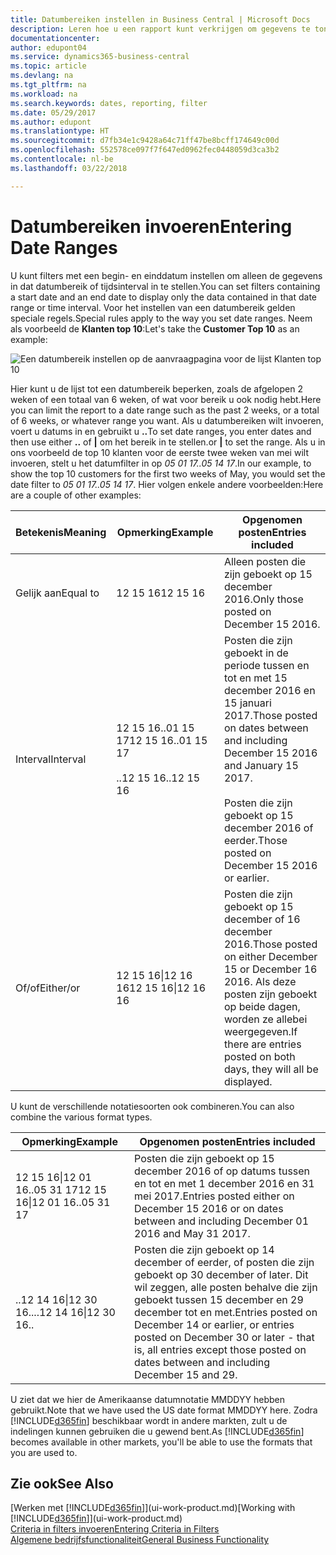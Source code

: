 ```yaml
---
title: Datumbereiken instellen in Business Central | Microsoft Docs
description: Leren hoe u een rapport kunt verkrijgen om gegevens te tonen uit specifieke tijdperioden met behulp van datumbereiken in Business Central.
documentationcenter: 
author: edupont04
ms.service: dynamics365-business-central
ms.topic: article
ms.devlang: na
ms.tgt_pltfrm: na
ms.workload: na
ms.search.keywords: dates, reporting, filter
ms.date: 05/29/2017
ms.author: edupont
ms.translationtype: HT
ms.sourcegitcommit: d7fb34e1c9428a64c71ff47be8bcff174649c00d
ms.openlocfilehash: 552578ce097f7f647ed0962fec0448059d3ca3b2
ms.contentlocale: nl-be
ms.lasthandoff: 03/22/2018

---
```

# <a name="entering-date-ranges"></a><span data-ttu-id="eefb7-103">Datumbereiken invoeren</span><span class="sxs-lookup"><span data-stu-id="eefb7-103">Entering Date Ranges</span></span> 
<span data-ttu-id="eefb7-104">U kunt filters met een begin- en einddatum instellen om alleen de gegevens in dat datumbereik of tijdsinterval in te stellen.</span><span class="sxs-lookup"><span data-stu-id="eefb7-104">You can set filters containing a start date and an end date to display only the data contained in that date range or time interval.</span></span> <span data-ttu-id="eefb7-105">Voor het instellen van een datumbereik gelden speciale regels.</span><span class="sxs-lookup"><span data-stu-id="eefb7-105">Special rules apply to the way you set date ranges.</span></span> <span data-ttu-id="eefb7-106">Neem als voorbeeld de **Klanten top 10**:</span><span class="sxs-lookup"><span data-stu-id="eefb7-106">Let's take the **Customer Top 10** as an example:</span></span>

![Een datumbereik instellen op de aanvraagpagina voor de lijst Klanten top 10](./media/ui-enter-date-ranges/customer-top10-list.png)

<span data-ttu-id="eefb7-108">Hier kunt u de lijst tot een datumbereik beperken, zoals de afgelopen 2 weken of een totaal van 6 weken, of wat voor bereik u ook nodig hebt.</span><span class="sxs-lookup"><span data-stu-id="eefb7-108">Here you can limit the report to a date range such as the past 2 weeks, or a total of 6 weeks, or whatever range you want.</span></span> <span data-ttu-id="eefb7-109">Als u datumbereiken wilt invoeren, voert u datums in en gebruikt u **..**</span><span class="sxs-lookup"><span data-stu-id="eefb7-109">To set date ranges, you enter dates and then use either **..**</span></span> <span data-ttu-id="eefb7-110">of **|** om het bereik in te stellen.</span><span class="sxs-lookup"><span data-stu-id="eefb7-110">or **|** to set the range.</span></span> <span data-ttu-id="eefb7-111">Als u in ons voorbeeld de top 10 klanten voor de eerste twee weken van mei wilt invoeren, stelt u het datumfilter in op *05 01 17..05 14 17*.</span><span class="sxs-lookup"><span data-stu-id="eefb7-111">In our example, to show the top 10 customers for the first two weeks of May, you would set the date filter to *05 01 17..05 14 17*.</span></span>
<span data-ttu-id="eefb7-112">Hier volgen enkele andere voorbeelden:</span><span class="sxs-lookup"><span data-stu-id="eefb7-112">Here are a couple of other examples:</span></span>

| <span data-ttu-id="eefb7-113">Betekenis</span><span class="sxs-lookup"><span data-stu-id="eefb7-113">Meaning</span></span> | <span data-ttu-id="eefb7-114">Opmerking</span><span class="sxs-lookup"><span data-stu-id="eefb7-114">Example</span></span> | <span data-ttu-id="eefb7-115">Opgenomen posten</span><span class="sxs-lookup"><span data-stu-id="eefb7-115">Entries included</span></span> |
|---|---|---|
|<span data-ttu-id="eefb7-116">Gelijk aan</span><span class="sxs-lookup"><span data-stu-id="eefb7-116">Equal to</span></span>| <span data-ttu-id="eefb7-117">12 15 16</span><span class="sxs-lookup"><span data-stu-id="eefb7-117">12 15 16</span></span> |<span data-ttu-id="eefb7-118">Alleen posten die zijn geboekt op 15 december 2016.</span><span class="sxs-lookup"><span data-stu-id="eefb7-118">Only those posted on December 15 2016.</span></span>|
|<span data-ttu-id="eefb7-119">Interval</span><span class="sxs-lookup"><span data-stu-id="eefb7-119">Interval</span></span>| <span data-ttu-id="eefb7-120">12 15 16..01 15 17</span><span class="sxs-lookup"><span data-stu-id="eefb7-120">12 15 16..01 15 17</span></span><br /><br /><span data-ttu-id="eefb7-121">..12 15 16</span><span class="sxs-lookup"><span data-stu-id="eefb7-121">..12 15 16</span></span>|<span data-ttu-id="eefb7-122">Posten die zijn geboekt in de periode tussen en tot en met 15 december 2016 en 15 januari 2017.</span><span class="sxs-lookup"><span data-stu-id="eefb7-122">Those posted on dates between and including December 15 2016 and January 15 2017.</span></span><br /><br /><span data-ttu-id="eefb7-123">Posten die zijn geboekt op 15 december 2016 of eerder.</span><span class="sxs-lookup"><span data-stu-id="eefb7-123">Those posted on December 15 2016 or earlier.</span></span>|
|<span data-ttu-id="eefb7-124">Of/of</span><span class="sxs-lookup"><span data-stu-id="eefb7-124">Either/or</span></span>|<span data-ttu-id="eefb7-125">12 15 16&#124;12 16 16</span><span class="sxs-lookup"><span data-stu-id="eefb7-125">12 15 16&#124;12 16 16</span></span>|<span data-ttu-id="eefb7-126">Posten die zijn geboekt op 15 december of 16 december 2016.</span><span class="sxs-lookup"><span data-stu-id="eefb7-126">Those posted on either December 15 or December 16 2016.</span></span> <span data-ttu-id="eefb7-127">Als deze posten zijn geboekt op beide dagen, worden ze allebei weergegeven.</span><span class="sxs-lookup"><span data-stu-id="eefb7-127">If there are entries posted on both days, they will all be displayed.</span></span>|

<span data-ttu-id="eefb7-128">U kunt de verschillende notatiesoorten ook combineren.</span><span class="sxs-lookup"><span data-stu-id="eefb7-128">You can also combine the various format types.</span></span>

| <span data-ttu-id="eefb7-129">Opmerking</span><span class="sxs-lookup"><span data-stu-id="eefb7-129">Example</span></span> | <span data-ttu-id="eefb7-130">Opgenomen posten</span><span class="sxs-lookup"><span data-stu-id="eefb7-130">Entries included</span></span> |
|---|---|
|<span data-ttu-id="eefb7-131">12 15 16&#124;12 01 16..05 31 17</span><span class="sxs-lookup"><span data-stu-id="eefb7-131">12 15 16&#124;12 01 16..05 31 17</span></span> | <span data-ttu-id="eefb7-132">Posten die zijn geboekt op 15 december 2016 of op datums tussen en tot en met 1 december 2016 en 31 mei 2017.</span><span class="sxs-lookup"><span data-stu-id="eefb7-132">Entries posted either on December 15 2016 or on dates between and including December 01 2016 and May 31 2017.</span></span> |
|<span data-ttu-id="eefb7-133">..12 14 16&#124;12 30 16..</span><span class="sxs-lookup"><span data-stu-id="eefb7-133">..12 14 16&#124;12 30 16..</span></span> | <span data-ttu-id="eefb7-134">Posten die zijn geboekt op 14 december of eerder, of posten die zijn geboekt op 30 december of later. Dit wil zeggen, alle posten behalve die zijn geboekt tussen 15 december en 29 december tot en met.</span><span class="sxs-lookup"><span data-stu-id="eefb7-134">Entries posted on December 14 or earlier, or entries posted on December 30 or later - that is, all entries except those posted on dates between and including December 15 and 29.</span></span> |

<span data-ttu-id="eefb7-135">U ziet dat we hier de Amerikaanse datumnotatie MMDDYY hebben gebruikt.</span><span class="sxs-lookup"><span data-stu-id="eefb7-135">Note that we have used the US date format MMDDYY here.</span></span> <span data-ttu-id="eefb7-136">Zodra [!INCLUDE[d365fin](includes/d365fin_md.md)] beschikbaar wordt in andere markten, zult u de indelingen kunnen gebruiken die u gewend bent.</span><span class="sxs-lookup"><span data-stu-id="eefb7-136">As [!INCLUDE[d365fin](includes/d365fin_md.md)] becomes available in other markets, you'll be able to use the formats that you are used to.</span></span>

## <a name="see-also"></a><span data-ttu-id="eefb7-137">Zie ook</span><span class="sxs-lookup"><span data-stu-id="eefb7-137">See Also</span></span>
<span data-ttu-id="eefb7-138">[Werken met [!INCLUDE[d365fin](includes/d365fin_long_md.md)]](ui-work-product.md)</span><span class="sxs-lookup"><span data-stu-id="eefb7-138">[Working with [!INCLUDE[d365fin](includes/d365fin_long_md.md)]](ui-work-product.md)</span></span>  
[<span data-ttu-id="eefb7-139">Criteria in filters invoeren</span><span class="sxs-lookup"><span data-stu-id="eefb7-139">Entering Criteria in Filters </span></span>](ui-enter-criteria-filters.md)  
[<span data-ttu-id="eefb7-140">Algemene bedrijfsfunctionaliteit</span><span class="sxs-lookup"><span data-stu-id="eefb7-140">General Business Functionality</span></span>](ui-across-business-areas.md)

